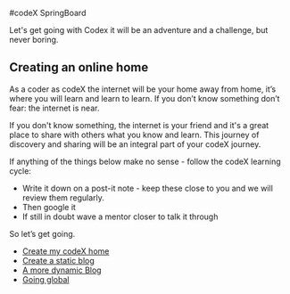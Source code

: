 #codeX SpringBoard

Let's get going with Codex it will be an adventure and a challenge, but never boring.

## Creating an online home

As a coder as codeX the internet will be your home away from home, it’s where you will learn and learn to learn. If you don’t know something don’t fear: the internet is near. 

If you don't know something, the internet is your friend and it's a great place to share with others what you know and learn. This journey of discovery and sharing will be an integral part of your codeX journey. 

If anything of the things below make no sense - follow the codeX learning cycle:
 * Write it down on a post-it note - keep these close to you and we will review them regularly.
 * Then google it 
 * If still in doubt wave a mentor closer to talk it through
 
So let’s get going.

  * [Create my codeX home](./create_my_codeX_home.md)
  * [Create a static blog](./create_static_blog.md)
  * [A more dynamic Blog](./create_dynamic_blog.md)
  * [Going global](./going_global.md)
